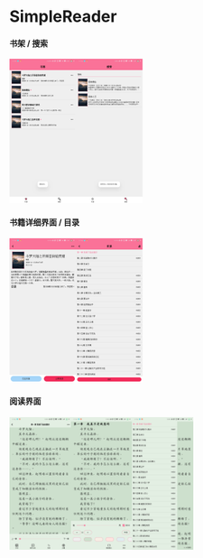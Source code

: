 # SimpleReader
#### 书架 / 搜索

<img src=".\image\Screenshot_2020-11-14-11-15-47-907_com.xrzx.reade.jpg" alt="Screenshot_2020-11-14-11-15-47-907_com.xrzx.reade" style="zoom:25%;" /><img src=".\image\Screenshot_2020-11-14-11-16-03-438_com.xrzx.reade.jpg" alt="Screenshot_2020-11-14-11-16-03-438_com.xrzx.reade" style="zoom:25%;" />

#### 书籍详细界面 / 目录

<img src=".\image\Screenshot_2020-11-14-11-16-36-029_com.xrzx.reade.jpg" alt="Screenshot_2020-11-14-11-16-36-029_com.xrzx.reade" style="zoom:25%;" /><img src=".\image\Screenshot_2020-11-14-11-16-40-740_com.xrzx.reade.jpg" alt="Screenshot_2020-11-14-11-16-40-740_com.xrzx.reade" style="zoom:25%;"/>

#### 阅读界面

<img src=".\image\Screenshot_2020-11-14-11-16-13-764_com.xrzx.reade.jpg" alt="" style="zoom: 23%;" /><img src=".\image\Screenshot_2020-11-14-11-16-25-502_com.xrzx.reade.jpg" alt="" style="zoom:23%;" /><img src=".\image\Screenshot_2020-11-14-11-16-18-797_com.xrzx.reade.jpg" alt="" style="zoom:23%;" />
